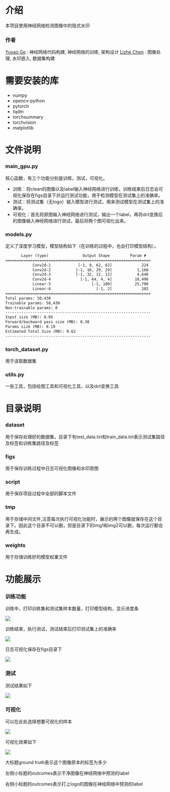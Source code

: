 # 介绍
本项目使用神经网络检测图像中的隐式水印
### 作者
[Yuyao Ge](https://github.com/GeYuYao-hub) : 神经网络代码构建, 神经网络的训练, 架构设计
[Lizhe Chen](https://github.com/574118090) : 图像处理, 水印嵌入, 数据集构建

# 需要安装的库

* numpy 
* opencv-python
* pytorch
* tqdm
* torchsummary
* torchvision
* matplotlib

# 文件说明

### main_gpu.py

核心函数，有三个功能分别是训练，测试，可视化。

* 训练：将clean的图像以及label输入神经网络进行训练，训练结束后日志会可视化保存在figs目录下并运行测试功能，用于检测模型在测试集上的准确率。
* 测试：将测试集（无logo）输入模型进行测试，用来测试模型在测试集上的准确率。
* 可视化：首先将原图输入神经网络进行测试，输出一个label，再将dct变换后的图像输入神经网络进行测试，最后将两个图可视化出来。

### models.py

定义了深度学习模型，模型结构如下（在训练的过程中，也会打印模型结构）。

```txt
       Layer (type)               Output Shape         Param #
================================================================
            Conv2d-1            [-1, 8, 62, 62]             224
            Conv2d-2           [-1, 16, 29, 29]           1,168
            Conv2d-3           [-1, 32, 12, 12]           4,640
            Conv2d-4             [-1, 64, 4, 4]          18,496
            Linear-5                  [-1, 100]          25,700
            Linear-6                    [-1, 2]             202
================================================================
Total params: 50,430
Trainable params: 50,430
Non-trainable params: 0
----------------------------------------------------------------
Input size (MB): 0.05
Forward/backward pass size (MB): 0.38
Params size (MB): 0.19
Estimated Total Size (MB): 0.62
----------------------------------------------------------------
```

### torch_dataset.py

用于读取数据集

### utils.py

一些工具，包括绘图工具和可视化工具，以及dct变换工具

# 目录说明

### dataset

用于保存处理好的数据集，目录下有test_data.txt和train_data.txt表示测试集路径及标签和训练集路径及标签

###  figs

用于保存训练过程中日志可视化图像和水印原图

### script

用于保存项目过程中全部的脚本文件

### tmp

用于存储中间文件,注意每次执行可视化功能时，展示的两个图像就保存在这个目录下。因此这个目录不可以删，但是目录下的img1和img2可以删，每次运行都会再生成。

### weights

用于存储训练好的模型权重文件
# 功能展示

### 训练功能

训练中，打印训练集和测试集样本数量，打印模型结构，显示进度条

![](figs/2.png)

训练结束，执行测试，测试结束后打印测试集上的准确率

![](figs/3.png)

日志可视化保存在figs目录下

![](figs/log.png)

### 测试

测试结果如下

![](figs/4.png)

### 可视化

可以在此处选择想要可视化的样本

![](figs/5.png)

可视化效果如下

![](figs/1.png)

大标题ground truth表示这个图像原本的标签为多少

左侧小标题的outcomes表示干净图像在神经网络中预测的label

右侧小标题的outcomes表示打上logo的图像在神经网络中预测的label

